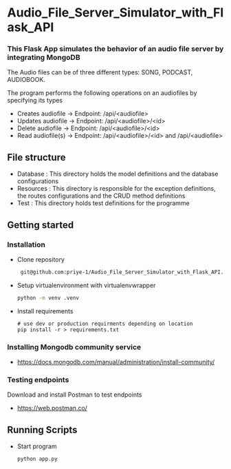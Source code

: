# Audio_File_Server_Simulator_with_Flask_API
### This Flask App simulates the behavior of an audio file server by integrating MongoDB  
The Audio files can be of three different  types:  SONG, PODCAST, AUDIOBOOK. 

The program performs the following operations on an audiofiles by specifying its types
- Creates audiofile  -> Endpoint: /api/\<audiofile\>
- Updates audiofile  -> Endpoint: /api/\<audiofile\>/\<id\>
- Delete audiofile   -> Endpoint: /api/\<audiofile\>/\<id\>
- Read audiofile(s)  -> Endpoint: /api/\<audiofile\>/\<id\>  and  /api/\<audiofile\>


## File structure
- Database : This directory holds the model definitions and the database configurations
- Resources : This directory is responsible for the exception definitions, the routes configurations and the CRUD method definitions
- Test : This directory holds test definitions for the programme


## Getting started   
### Installation

- Clone repository

    ```bash
     git@github.com:priye-1/Audio_File_Server_Simulator_with_Flask_API.git
    ```

- Setup virtualenvironment with virtualenvwrapper

    ```bash
    python -m venv .venv
    ```

- Install requirements

    ```terminal
    # use dev or production requirments depending on location
    pip install -r > requirements.txt
    ```
### Installing Mongodb community service
- https://docs.mongodb.com/manual/administration/install-community/

### Testing endpoints
Download and install Postman to test endpoints
- https://web.postman.co/

## Running Scripts
- Start program

    ```terminal
    python app.py
    ```
 
